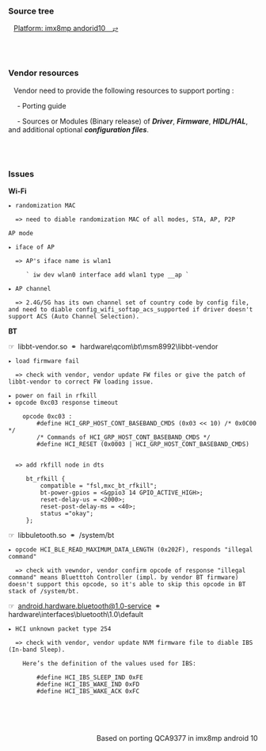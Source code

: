 ### Source tree

&ensp; [Platform: imx8mp andorid10  &ensp; ⥂](https://github.com/tingkts/Android-WiFi-BT/blob/main/source.md)


</br>
</br>

### Vendor resources

&ensp; Vendor need to provide the following resources to support porting :


&ensp;&ensp; - Porting guide

&ensp;&ensp; - Sources or Modules (Binary release) of __***Driver***__, __***Firmware***__, __***HIDL/HAL***__, and additional optional __***configuration files***__.






</br>
</br>

### Issues

__**Wi-Fi**__

```
▸ randomization MAC

  => need to diable randomization MAC of all modes, STA, AP, P2P
```


```
AP mode

▸ iface of AP

  => AP's iface name is wlan1
  
     ` iw dev wlan0 interface add wlan1 type __ap `

▸ AP channel

  => 2.4G/5G has its own channel set of country code by config file, and need to diable config_wifi_softap_acs_supported if driver doesn't support ACS (Auto Channel Selection).

```

__**BT**__

☞&ensp;libbt-vendor.so&ensp;⚭&ensp;hardware\qcom\bt\msm8992\libbt-vendor

```
▸ load firmware fail

  => check with vendor, vendor update FW files or give the patch of libbt-vendor to correct FW loading issue.
```


```
▸ power on fail in rfkill
▸ opcode 0xc03 response timeout

    opcode 0xc03 :
        #define HCI_GRP_HOST_CONT_BASEBAND_CMDS (0x03 << 10) /* 0x0C00 */
        /* Commands of HCI_GRP_HOST_CONT_BASEBAND_CMDS */
        #define HCI_RESET (0x0003 | HCI_GRP_HOST_CONT_BASEBAND_CMDS)


  => add rkfill node in dts

     bt_rfkill {
         compatible = "fsl,mxc_bt_rfkill";
         bt-power-gpios = <&gpio3 14 GPIO_ACTIVE_HIGH>;
         reset-delay-us = <2000>;
         reset-post-delay-ms = <40>;
         status ="okay";
     };
```




☞&ensp;libbuletooth.so&ensp;⚭&ensp;/system/bt

    ▸ opcode HCI_BLE_READ_MAXIMUM_DATA_LENGTH (0x202F), responds "illegal command"

      => check with vewndor, vendor confirm opcode of response "illegal command" means Bluetttoh Controller (impl. by vendor BT firmware) doesn't support this opcode, so it's able to skip this opcode in BT stack of /system/bt.


☞&ensp;android.hardware.bluetooth@1.0-service&ensp;⚭&ensp;hardware\interfaces\bluetooth\1.0\default

    ▸ HCI unknown packet type 254

      => check with vendor, vendor update NVM firmware file to diable IBS (In-band Sleep).

        Here’s the definition of the values used for IBS:

            #define HCI_IBS_SLEEP_IND 0xFE
            #define HCI_IBS_WAKE_IND 0xFD
            #define HCI_IBS_WAKE_ACK 0xFC





</br>
</br>
</br>

<p align="right">Based on porting QCA9377 in imx8mp android 10</p>
